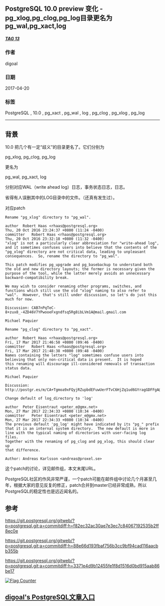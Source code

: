 ## PostgreSQL 10.0 preview 变化 - pg_xlog,pg_clog,pg_log目录更名为pg_wal,pg_xact,log  
##### [TAG 13](../class/13.md)          
                                    
### 作者                                       
digoal                               
                                
### 日期                                                                                                   
2017-04-20                              
                                   
### 标签                                
PostgreSQL , 10.0 , pg_xact , pg_wal , log , pg_clog , pg_xlog , pg_log    
                                                                                                      
----                                                                                                
                                                                                                         
## 背景    
10.0 把几个有一定“歧义”的目录更名了。它们分别为  
  
pg_xlog, pg_clog, pg_log  
  
更名为  
  
pg_wal, pg_xact, log  
  
分别对应WAL（write ahead log）日志，事务状态日志，日志。  
  
省得有人误删其中的LOG目录中的文件。（还真有发生过）。  
  
对应patch  
  
```  
Rename "pg_xlog" directory to "pg_wal".  
  
author	Robert Haas <rhaas@postgresql.org>	  
Thu, 20 Oct 2016 23:24:37 +0800 (11:24 -0400)  
committer	Robert Haas <rhaas@postgresql.org>	  
Thu, 20 Oct 2016 23:32:18 +0800 (11:32 -0400)  
"xlog" is not a particularly clear abbreviation for "write-ahead log",  
and it sometimes confuses users into believe that the contents of the  
"pg_xlog" directory are not critical data, leading to unpleasant  
consequences.  So, rename the directory to "pg_wal".  
  
This patch modifies pg_upgrade and pg_basebackup to understand both  
the old and new directory layouts; the former is necessary given the  
purpose of the tool, while the latter merely avoids an unnecessary  
backward-compatibility break.  
  
We may wish to consider renaming other programs, switches, and  
functions which still use the old "xlog" naming to also refer to  
"wal".  However, that's still under discussion, so let's do just this  
much for now.  
  
Discussion: CAB7nPqTeC-8+zux8_-4ZD46V7YPwooeFxgndfsq5Rg8ibLVm1A@mail.gmail.com  
  
Michael Paquier  
```  
  
```  
Rename "pg_clog" directory to "pg_xact".  
  
author	Robert Haas <rhaas@postgresql.org>	  
Fri, 17 Mar 2017 21:46:58 +0800 (09:46 -0400)  
committer	Robert Haas <rhaas@postgresql.org>	  
Fri, 17 Mar 2017 21:48:38 +0800 (09:48 -0400)  
Names containing the letters "log" sometimes confuse users into  
believing that only non-critical data is present.  It is hoped  
this renaming will discourage ill-considered removals of transaction  
status data.  
  
Michael Paquier  
  
Discussion: http://postgr.es/m/CA+Tgmoa9xFQyjRZupbdEFuwUerFTvC6HjZq1ud6GYragGDFFgA@mail.gmail.com  
```  
  
```  
Change default of log_directory to 'log'  
  
author	Peter Eisentraut <peter_e@gmx.net>	  
Mon, 27 Mar 2017 22:34:33 +0800 (10:34 -0400)  
committer	Peter Eisentraut <peter_e@gmx.net>	  
Mon, 27 Mar 2017 22:34:33 +0800 (10:34 -0400)  
The previous default 'pg_log' might have indicated by its "pg_" prefix  
that it is an internal system directory.  The new default is more in  
line with the typical naming of directories with user-facing log files.  
Together with the renaming of pg_clog and pg_xlog, this should clear up  
that difference.  
  
Author: Andreas Karlsson <andreas@proxel.se>  
```  
        
这个patch的讨论，详见邮件组，本文末尾URL。                  
                   
PostgreSQL社区的作风非常严谨，一个patch可能在邮件组中讨论几个月甚至几年，根据大家的意见反复的修正，patch合并到master已经非常成熟，所以PostgreSQL的稳定性也是远近闻名的。                           
                   
## 参考                            
https://git.postgresql.org/gitweb/?p=postgresql.git;a=commitdiff;h=f82ec32ac30ae7e3ec7c84067192535b2ff8ec0e  
  
https://git.postgresql.org/gitweb/?p=postgresql.git;a=commitdiff;h=88e66d193fbaf756b3cc9bf94cad116aacbb355b  
  
https://git.postgresql.org/gitweb/?p=postgresql.git;a=commitdiff;h=3371e4d9b12455fe1f8d1516d0bd915aab86be17  
  
<a rel="nofollow" href="http://info.flagcounter.com/h9V1"  ><img src="http://s03.flagcounter.com/count/h9V1/bg_FFFFFF/txt_000000/border_CCCCCC/columns_2/maxflags_12/viewers_0/labels_0/pageviews_0/flags_0/"  alt="Flag Counter"  border="0"  ></a>  
  
  
  
  
## [digoal's PostgreSQL文章入口](https://github.com/digoal/blog/blob/master/README.md "22709685feb7cab07d30f30387f0a9ae")
  

